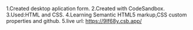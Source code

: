 1.Created desktop aplication form.
2.Created with CodeSandbox.
3.Used:HTML and CSS.
4.Learning Semantic HTML5 markup,CSS custom properties and github.
5.live url: https://9lf68y.csb.app/ 
